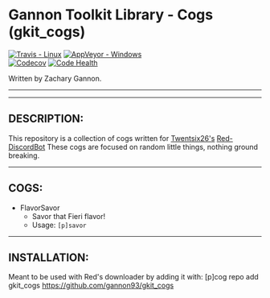 Gannon Toolkit Library - Cogs (gkit_cogs)
=================================

[![Travis - Linux](https://img.shields.io/travis/gannon93/gkit_cogs.svg?label=Linux%20Status)](https://travis-ci.org/gannon93/gkit_cogs) [![AppVeyor - Windows](https://img.shields.io/appveyor/ci/Gannon93/gkit-cogs.svg?label=Windows%20Status)](https://ci.appveyor.com/project/Gannon93/gkit-cogs)  
[![Codecov](https://img.shields.io/codecov/c/github/gannon93/gkit_cogs.svg?label=Coverage)](https://codecov.io/github/gannon93/gkit_cogs?branch=master) [![Code Health](https://landscape.io/github/gannon93/gkit_cogs/master/landscape.svg?style=flat&label=Health)](https://landscape.io/github/gannon93/gkit_cogs/master)  

Written by Zachary Gannon.   

---

<!-- <a target='_blank' rel='nofollow' href='https://app.codesponsor.io/link/raiq3oRu2yGcVNAnbBGftY8G/gannon93/gkit_cogs'>
  <img alt='Sponsor' width='888' height='68' src='https://app.codesponsor.io/embed/raiq3oRu2yGcVNAnbBGftY8G/gannon93/gkit_cogs.svg' />
</a> -->

---

DESCRIPTION:
------------

This repository is a collection of cogs written for [Twentsix26's](https://github.com/Twentysix26) [Red-DiscordBot](https://github.com/Cog-Creators/Red-DiscordBot) These cogs are focused on random little things, nothing ground breaking.   

---

COGS:
-----

  - FlavorSavor
    - Savor that Fieri flavor!
    - Usage: `[p]savor`

---

INSTALLATION:
-------------

Meant to be used with Red's downloader by adding it with:
[p]cog repo add gkit_cogs https://github.com/gannon93/gkit_cogs



